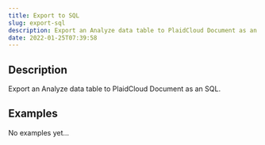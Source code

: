 ```yaml
---
title: Export to SQL
slug: export-sql
description: Export an Analyze data table to PlaidCloud Document as an SQL
date: 2022-01-25T07:39:58
---
```



## Description


Export an Analyze data table to PlaidCloud Document as an SQL.


## Examples


No examples yet...

